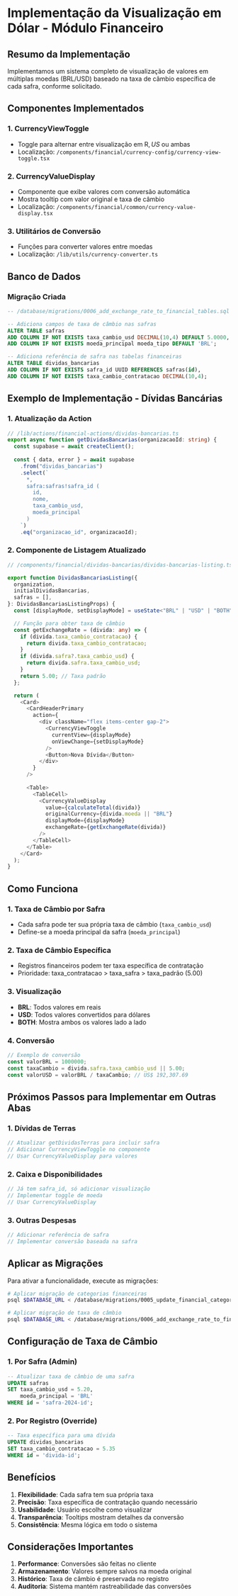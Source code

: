 # Implementação da Visualização em Dólar - Módulo Financeiro

## Resumo da Implementação

Implementamos um sistema completo de visualização de valores em múltiplas moedas (BRL/USD) baseado na taxa de câmbio específica de cada safra, conforme solicitado.

## Componentes Implementados

### 1. CurrencyViewToggle
- Toggle para alternar entre visualização em R$, US$ ou ambas
- Localização: `/components/financial/currency-config/currency-view-toggle.tsx`

### 2. CurrencyValueDisplay
- Componente que exibe valores com conversão automática
- Mostra tooltip com valor original e taxa de câmbio
- Localização: `/components/financial/common/currency-value-display.tsx`

### 3. Utilitários de Conversão
- Funções para converter valores entre moedas
- Localização: `/lib/utils/currency-converter.ts`

## Banco de Dados

### Migração Criada
```sql
-- /database/migrations/0006_add_exchange_rate_to_financial_tables.sql

-- Adiciona campos de taxa de câmbio nas safras
ALTER TABLE safras 
ADD COLUMN IF NOT EXISTS taxa_cambio_usd DECIMAL(10,4) DEFAULT 5.0000,
ADD COLUMN IF NOT EXISTS moeda_principal moeda_tipo DEFAULT 'BRL';

-- Adiciona referência de safra nas tabelas financeiras
ALTER TABLE dividas_bancarias
ADD COLUMN IF NOT EXISTS safra_id UUID REFERENCES safras(id),
ADD COLUMN IF NOT EXISTS taxa_cambio_contratacao DECIMAL(10,4);
```

## Exemplo de Implementação - Dívidas Bancárias

### 1. Atualização da Action
```typescript
// /lib/actions/financial-actions/dividas-bancarias.ts
export async function getDividasBancarias(organizacaoId: string) {
  const supabase = await createClient();
  
  const { data, error } = await supabase
    .from("dividas_bancarias")
    .select(`
      *,
      safra:safras!safra_id (
        id,
        nome,
        taxa_cambio_usd,
        moeda_principal
      )
    `)
    .eq("organizacao_id", organizacaoId);
```

### 2. Componente de Listagem Atualizado
```typescript
// /components/financial/dividas-bancarias/dividas-bancarias-listing.tsx

export function DividasBancariasListing({
  organization,
  initialDividasBancarias,
  safras = [],
}: DividasBancariasListingProps) {
  const [displayMode, setDisplayMode] = useState<"BRL" | "USD" | "BOTH">("BRL");

  // Função para obter taxa de câmbio
  const getExchangeRate = (divida: any) => {
    if (divida.taxa_cambio_contratacao) {
      return divida.taxa_cambio_contratacao;
    }
    if (divida.safra?.taxa_cambio_usd) {
      return divida.safra.taxa_cambio_usd;
    }
    return 5.00; // Taxa padrão
  };

  return (
    <Card>
      <CardHeaderPrimary
        action={
          <div className="flex items-center gap-2">
            <CurrencyViewToggle
              currentView={displayMode}
              onViewChange={setDisplayMode}
            />
            <Button>Nova Dívida</Button>
          </div>
        }
      />
      
      <Table>
        <TableCell>
          <CurrencyValueDisplay
            value={calculateTotal(divida)}
            originalCurrency={divida.moeda || "BRL"}
            displayMode={displayMode}
            exchangeRate={getExchangeRate(divida)}
          />
        </TableCell>
      </Table>
    </Card>
  );
}
```

## Como Funciona

### 1. Taxa de Câmbio por Safra
- Cada safra pode ter sua própria taxa de câmbio (`taxa_cambio_usd`)
- Define-se a moeda principal da safra (`moeda_principal`)

### 2. Taxa de Câmbio Específica
- Registros financeiros podem ter taxa específica de contratação
- Prioridade: taxa_contratacao > taxa_safra > taxa_padrão (5.00)

### 3. Visualização
- **BRL**: Todos valores em reais
- **USD**: Todos valores convertidos para dólares
- **BOTH**: Mostra ambos os valores lado a lado

### 4. Conversão
```typescript
// Exemplo de conversão
const valorBRL = 1000000;
const taxaCambio = divida.safra.taxa_cambio_usd || 5.00;
const valorUSD = valorBRL / taxaCambio; // US$ 192,307.69
```

## Próximos Passos para Implementar em Outras Abas

### 1. Dívidas de Terras
```typescript
// Atualizar getDividasTerras para incluir safra
// Adicionar CurrencyViewToggle no componente
// Usar CurrencyValueDisplay para valores
```

### 2. Caixa e Disponibilidades
```typescript
// Já tem safra_id, só adicionar visualização
// Implementar toggle de moeda
// Usar CurrencyValueDisplay
```

### 3. Outras Despesas
```typescript
// Adicionar referência de safra
// Implementar conversão baseada na safra
```

## Aplicar as Migrações

Para ativar a funcionalidade, execute as migrações:

```bash
# Aplicar migração de categorias financeiras
psql $DATABASE_URL < /database/migrations/0005_update_financial_categories.sql

# Aplicar migração de taxa de câmbio
psql $DATABASE_URL < /database/migrations/0006_add_exchange_rate_to_financial_tables.sql
```

## Configuração de Taxa de Câmbio

### 1. Por Safra (Admin)
```sql
-- Atualizar taxa de câmbio de uma safra
UPDATE safras 
SET taxa_cambio_usd = 5.20,
    moeda_principal = 'BRL'
WHERE id = 'safra-2024-id';
```

### 2. Por Registro (Override)
```sql
-- Taxa específica para uma dívida
UPDATE dividas_bancarias
SET taxa_cambio_contratacao = 5.35
WHERE id = 'divida-id';
```

## Benefícios

1. **Flexibilidade**: Cada safra tem sua própria taxa
2. **Precisão**: Taxa específica de contratação quando necessário
3. **Usabilidade**: Usuário escolhe como visualizar
4. **Transparência**: Tooltips mostram detalhes da conversão
5. **Consistência**: Mesma lógica em todo o sistema

## Considerações Importantes

1. **Performance**: Conversões são feitas no cliente
2. **Armazenamento**: Valores sempre salvos na moeda original
3. **Histórico**: Taxa de câmbio é preservada no registro
4. **Auditoria**: Sistema mantém rastreabilidade das conversões